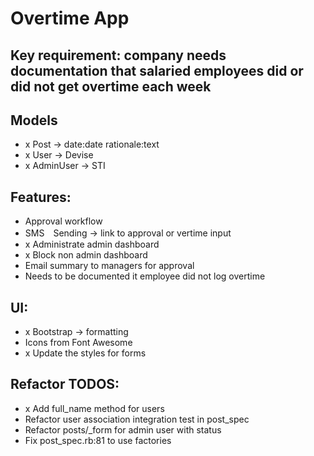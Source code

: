 # Overtime App

## Key requirement: company needs documentation that salaried employees did or did not get overtime each week

## Models
- x Post -> date:date rationale:text
- x User -> Devise
- x AdminUser -> STI

## Features:
- Approval workflow
- SMS　Sending -> link to approval or vertime input
- x Administrate admin dashboard
- x Block non admin dashboard
- Email summary to managers for approval
- Needs to be documented it employee did not log overtime

## UI:
- x Bootstrap -> formatting
- Icons from Font Awesome
- x Update the styles for forms

## Refactor TODOS:
- x Add full_name method for users
- Refactor user association integration test in post_spec
- Refactor posts/_form for admin user with status
- Fix post_spec.rb:81 to use factories